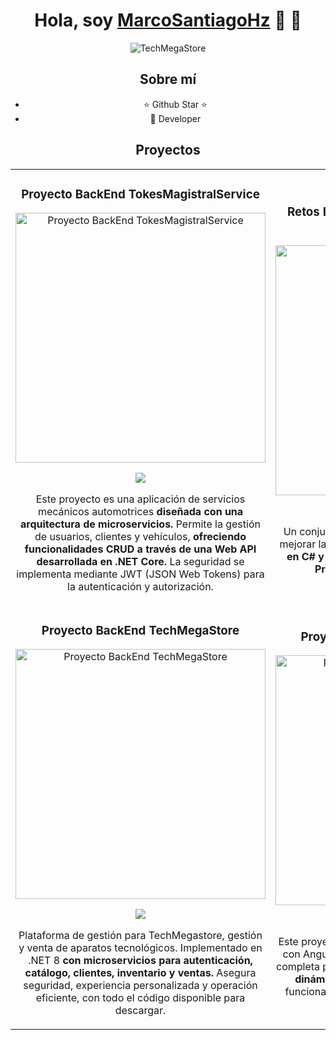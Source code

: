 <div align="center">
  <h1 align="center" class="animate__animated animate__hinge">Hola, soy <a href="#">MarcoSantiagoHz</a> 🤖 👋</h1>
</div>

<div align="center">
  <img src="https://imgur.com/YpotvYv.png" alt="TechMegaStore">
</div>

<div align="center">
  <h2>Sobre mí</h2>
  <ul>
    <li>⭐ Github Star ⭐</li>
    <li>📲 Developer</li>
  </ul>
</div>

<h2 align="center">Proyectos</h2>

<table width="100%">
  <tr>
    <td width="50%">
      <h3 align="center">Proyecto BackEnd TokesMagistralService</h3>
      <div align="center">
        <p>
          <a href="https://github.com/MarcoAntonioSantiagoHz/BackMechanicalServiceTMS-" target="_blank">
            <img src="https://imgur.com/KWXhiYT.png" width="400" alt="Proyecto BackEnd TokesMagistralService">
          </a>
        </p>
        <p>
          <a href="https://github.com/MarcoAntonioSantiagoHz/BackMechanicalServiceTMS-" target="_blank">
            <img src="https://img.shields.io/badge/CÓDIGO-ff9?style=for-the-badge&logo=github&logoColor=black">
          </a>
        </p>
        <p>
          Este proyecto es una aplicación de servicios mecánicos automotrices <strong>diseñada con una arquitectura de
            microservicios.</strong> Permite la gestión de usuarios, clientes y vehículos, <strong>ofreciendo
            funcionalidades CRUD a través de una Web API desarrollada en .NET Core.</strong> La seguridad se implementa
          mediante JWT (JSON Web Tokens) para la autenticación y autorización.
        </p>
      </div>
    </td>
    <td width="50%">
      <h3 align="center">Retos Lógica Programación Orientada a Objetos</h3>
      <div align="center">
        <p>
          <a href="https://github.com/MarcoAntonioSantiagoHz/Retos-POO-CSharp-Logica" target="_blank">
            <img src="https://imgur.com/uftmYVB.png" width="400" alt="Retos Lógica POO">
          </a>
        </p>
        <p>
          <a href="https://github.com/MarcoAntonioSantiagoHz/Retos-POO-CSharp-Logica" target="_blank">
            <img src="https://img.shields.io/badge/C%C3%93DIGO-80ffaa?style=for-the-badge&logo=github&logoColor=black">
          </a>
        </p>
        <p>
          Un conjunto de problemas y retos diseñados para mejorar la lógica de programación, <strong>implementados en
          C# y estructurados bajo los principios de la Programación Orientada a Objetos.</strong>
        </p>
      </div>
    </td>
  </tr>
  <tr>
    <td width="50%">
      <h3 align="center">Proyecto BackEnd TechMegaStore</h3>
      <div align="center">
        <p>
          <a href="https://github.com/MarcoAntonioSantiagoHz/BackEndTechMegastore" target="_blank">
            <img src="https://imgur.com/ASREjs0.png" width="400" alt="Proyecto BackEnd TechMegaStore">
          </a>
        </p>
        <p>
          <a href="https://github.com/MarcoAntonioSantiagoHz/BackEndTechMegastore" target="_blank">
            <img src="https://img.shields.io/badge/CÓDIGO-ff9?style=for-the-badge&logo=github&logoColor=black">
          </a>
        </p>
        <p>
          Plataforma de gestión para TechMegastore, gestión y venta de aparatos tecnológicos. Implementado en .NET 8
          <strong>con microservicios para autenticación, catálogo, clientes, inventario y ventas.</strong> Asegura
          seguridad, experiencia personalizada y operación eficiente, con todo el código disponible para descargar.
        </p>
      </div>
    </td>
    <td width="50%">
      <!-- Aquí puedes colocar el cuarto proyecto si lo tienes -->
     <h3 align="center">Proyecto FrontEnd TechMegaStore</h3>
      <div align="center">
        <p>
          <a href="https://github.com/MarcoAntonioSantiagoHz/FrontEndTechMegastore" target="_blank">
            <img src="https://imgur.com/ASREjs0.png" width="400" alt="Proyecto FrontEnd TechMegaStore">
          </a>
        </p>
        <p>
          <a href="https://github.com/MarcoAntonioSantiagoHz/FrontEndTechMegastore" target="_blank">
            <img src="https://img.shields.io/badge/C%C3%93DIGO-80ffaa?style=for-the-badge&logo=github&logoColor=black">
          </a>
        </p>
        <p>
        Este proyecto es un Sistema de Ventas desarrollado con Angular y TypeScript que ofrece una solución completa para la gestión de ventas.<strong>Con una interfaz dinámica y amigable, .</strong>
       proporciona diversas funcionalidades para optimizar la experiencia del usuario.</p>
      </div>
    </td>
  </tr>
</table>
